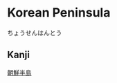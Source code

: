 # Korean Peninsula
ちょうせんはんとう

## Kanji
[朝](../Kanji/kanji-dict/朝.md)[鮮](../Kanji/kanji-dict/鮮.md)[半](../Kanji/kanji-dict/半.md)[島](../Kanji/kanji-dict/島.md)